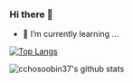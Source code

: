 ### Hi there 👋
- 🌱 I’m currently learning ...

<!--
**chosoobin37/chosoobin37** is a ✨ _special_ ✨ repository because its `README.md` (this file) appears on your GitHub profile.

Here are some ideas to get you started:

- 🔭 I’m currently working on ... 

- 👯 I’m looking to collaborate on ...
- 🤔 I’m looking for help with ...
- 💬 Ask me about ...
- 📫 How to reach me: ...
- 😄 Pronouns: ...
- ⚡ Fun fact: ...
-->

 [![Top Langs](https://github-readme-stats.vercel.app/api/top-langs/?username=chosoobin37&layout=compact)](https://github.com/anuraghazra/github-readme-stats)


![cchosoobin37's github stats](https://github-readme-stats.vercel.app/api?username=chosoobin37&show_icons=true)
